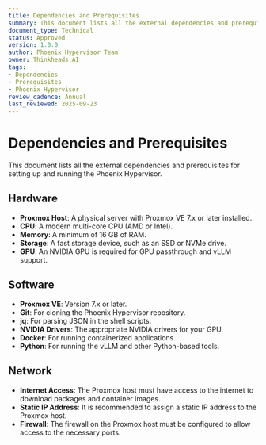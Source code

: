 ```yaml
---
title: Dependencies and Prerequisites
summary: This document lists all the external dependencies and prerequisites for setting up and running the Phoenix Hypervisor.
document_type: Technical
status: Approved
version: 1.0.0
author: Phoenix Hypervisor Team
owner: Thinkheads.AI
tags:
- Dependencies
- Prerequisites
- Phoenix Hypervisor
review_cadence: Annual
last_reviewed: 2025-09-23
---
```


# Dependencies and Prerequisites

This document lists all the external dependencies and prerequisites for setting up and running the Phoenix Hypervisor.

## Hardware

*   **Proxmox Host**: A physical server with Proxmox VE 7.x or later installed.
*   **CPU**: A modern multi-core CPU (AMD or Intel).
*   **Memory**: A minimum of 16 GB of RAM.
*   **Storage**: A fast storage device, such as an SSD or NVMe drive.
*   **GPU**: An NVIDIA GPU is required for GPU passthrough and vLLM support.

## Software

*   **Proxmox VE**: Version 7.x or later.
*   **Git**: For cloning the Phoenix Hypervisor repository.
*   **jq**: For parsing JSON in the shell scripts.
*   **NVIDIA Drivers**: The appropriate NVIDIA drivers for your GPU.
*   **Docker**: For running containerized applications.
*   **Python**: For running the vLLM and other Python-based tools.

## Network

*   **Internet Access**: The Proxmox host must have access to the internet to download packages and container images.
*   **Static IP Address**: It is recommended to assign a static IP address to the Proxmox host.
*   **Firewall**: The firewall on the Proxmox host must be configured to allow access to the necessary ports.